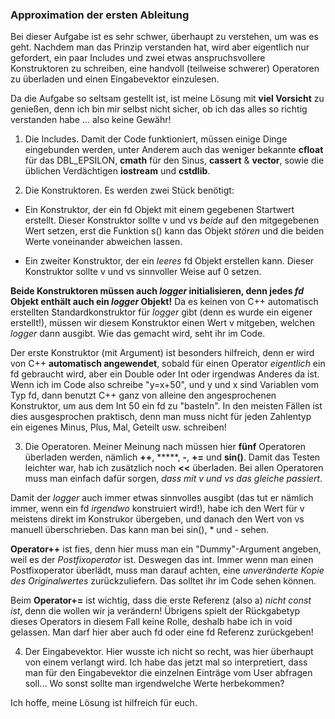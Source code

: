 ### Approximation der ersten Ableitung

Bei dieser Aufgabe ist es sehr schwer, überhaupt zu verstehen, um was es geht. Nachdem man das Prinzip verstanden hat, wird aber eigentlich nur gefordert, ein paar Includes und zwei etwas anspruchsvollere Konstruktoren zu schreiben, eine handvoll (teilweise schwerer) Operatoren zu überladen und einen Eingabevektor einzulesen.

Da die Aufgabe so seltsam gestellt ist, ist meine Lösung mit **viel Vorsicht** zu genießen, denn ich bin mir selbst nicht sicher, ob ich das alles so richtig verstanden habe ... also keine Gewähr!

1. Die Includes. Damit der Code funktioniert, müssen einige Dinge eingebunden werden, unter Anderem auch das weniger bekannte **cfloat** für das DBL_EPSILON, **cmath** für den Sinus, **cassert** & **vector**, sowie die üblichen Verdächtigen **iostream** und **cstdlib**.

2. Die Konstruktoren. Es werden zwei Stück benötigt:
  - Ein Konstruktor, der ein fd Objekt mit einem gegebenen Startwert erstellt. Dieser Konstruktor sollte v und vs *beide* auf den mitgegebenen Wert setzen, erst die Funktion s() kann das Objekt *stören* und die beiden Werte voneinander abweichen lassen.
  
  - Ein zweiter Konstruktor, der ein *leeres* fd Objekt erstellen kann. Dieser Konstruktor sollte v und vs sinnvoller Weise auf 0 setzen.
  
  **Beide Konstruktoren müssen auch *logger* initialisieren, denn jedes *fd* Objekt enthält auch ein *logger* Objekt!** Da es keinen von C++ automatisch erstellten Standardkonstruktor für *logger* gibt (denn es wurde ein eigener erstellt!), müssen wir diesem Konstruktor einen Wert v mitgeben, welchen *logger* dann ausgibt. Wie das gemacht wird, seht ihr im Code.
  
  Der erste Konstruktor (mit Argument) ist besonders hilfreich, denn er wird von C++ **automatisch angewendet**, sobald für einen Operator *eigentlich* ein fd gebraucht wird, aber ein Double oder Int oder irgendwas Anderes da ist. Wenn ich im Code also schreibe "y=x+50", und y und x sind Variablen vom Typ fd, dann benutzt C++ ganz von alleine den angesprochenen Konstruktor, um aus dem Int 50 ein fd zu "basteln". In den meisten Fällen ist dies ausgesprochen praktisch, denn man muss nicht für jeden Zahlentyp ein eigenes Minus, Plus, Mal, Geteilt usw. schreiben!
  
3. Die Operatoren. Meiner Meinung nach müssen hier **fünf** Operatoren überladen werden, nämlich **++**, *****, **-**, **+=** und **sin()**. Damit das Testen leichter war, hab ich zusätzlich noch **<<** überladen. Bei allen Operatoren muss man einfach dafür sorgen, *dass mit v und vs das gleiche passiert*. 

  Damit der *logger* auch immer etwas sinnvolles ausgibt (das tut er nämlich immer, wenn ein fd *irgendwo* konstruiert wird!), habe ich den Wert für v meistens direkt im Konstrukor übergeben, und danach den Wert von vs manuell überschrieben. Das kann man bei sin(), \* und - sehen.
  
  **Operator++** ist fies, denn hier muss man ein "Dummy"-Argument angeben, weil es der *Postfixoperator* ist. Deswegen das int. Immer wenn man einen Postfixoperator überlädt, muss man darauf achten, eine *unveränderte Kopie des Originalwertes* zurückzuliefern. Das solltet ihr im Code sehen können.
  
  Beim **Operator+=** ist wichtig, dass die erste Referenz (also a) *nicht const ist*, denn die wollen wir ja verändern! Übrigens spielt der Rückgabetyp dieses Operators in diesem Fall keine Rolle, deshalb habe ich in void gelassen. Man darf hier aber auch fd oder eine fd Referenz zurückgeben!
  
4. Der Eingabevektor. Hier wusste ich nicht so recht, was hier überhaupt von einem verlangt wird. Ich habe das jetzt mal so interpretiert, dass man für den Eingabevektor die einzelnen Einträge vom User abfragen soll... Wo sonst sollte man irgendwelche Werte herbekommen?

Ich hoffe, meine Lösung ist hilfreich für euch.
  